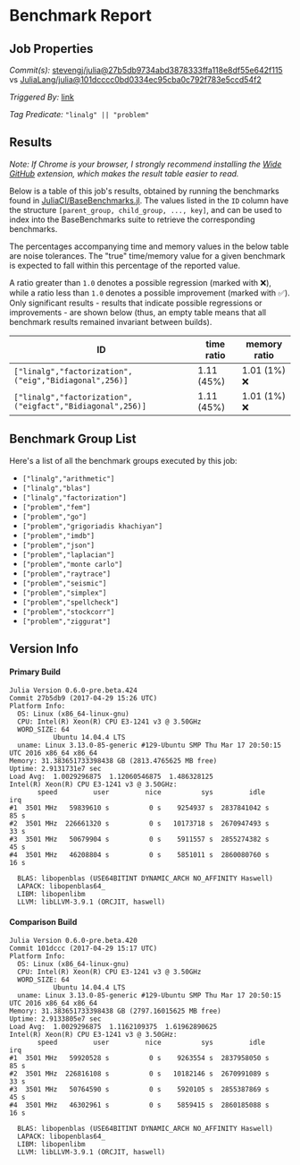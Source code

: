 # Benchmark Report

## Job Properties

*Commit(s):* [stevengj/julia@27b5db9734abd3878333ffa118e8df55e642f115](https://github.com/stevengj/julia/commit/27b5db9734abd3878333ffa118e8df55e642f115) vs [JuliaLang/julia@101dcccc0bd0334ec95cba0c792f783e5ccd54f2](https://github.com/JuliaLang/julia/commit/101dcccc0bd0334ec95cba0c792f783e5ccd54f2)

*Triggered By:* [link](https://github.com/JuliaLang/julia/pull/21598#issuecomment-298179463)

*Tag Predicate:* `"linalg" || "problem"`

## Results

*Note: If Chrome is your browser, I strongly recommend installing the [Wide GitHub](https://chrome.google.com/webstore/detail/wide-github/kaalofacklcidaampbokdplbklpeldpj?hl=en)
extension, which makes the result table easier to read.*

Below is a table of this job's results, obtained by running the benchmarks found in
[JuliaCI/BaseBenchmarks.jl](https://github.com/JuliaCI/BaseBenchmarks.jl). The values
listed in the `ID` column have the structure `[parent_group, child_group, ..., key]`,
and can be used to index into the BaseBenchmarks suite to retrieve the corresponding
benchmarks.

The percentages accompanying time and memory values in the below table are noise tolerances. The "true"
time/memory value for a given benchmark is expected to fall within this percentage of the reported value.

A ratio greater than `1.0` denotes a possible regression (marked with :x:), while a ratio less
than `1.0` denotes a possible improvement (marked with :white_check_mark:). Only significant results - results
that indicate possible regressions or improvements - are shown below (thus, an empty table means that all
benchmark results remained invariant between builds).

| ID | time ratio | memory ratio |
|----|------------|--------------|
| `["linalg","factorization",("eig","Bidiagonal",256)]` | 1.11 (45%)  | 1.01 (1%) :x: |
| `["linalg","factorization",("eigfact","Bidiagonal",256)]` | 1.11 (45%)  | 1.01 (1%) :x: |

## Benchmark Group List

Here's a list of all the benchmark groups executed by this job:

- `["linalg","arithmetic"]`
- `["linalg","blas"]`
- `["linalg","factorization"]`
- `["problem","fem"]`
- `["problem","go"]`
- `["problem","grigoriadis khachiyan"]`
- `["problem","imdb"]`
- `["problem","json"]`
- `["problem","laplacian"]`
- `["problem","monte carlo"]`
- `["problem","raytrace"]`
- `["problem","seismic"]`
- `["problem","simplex"]`
- `["problem","spellcheck"]`
- `["problem","stockcorr"]`
- `["problem","ziggurat"]`

## Version Info

#### Primary Build

```
Julia Version 0.6.0-pre.beta.424
Commit 27b5db9 (2017-04-29 15:26 UTC)
Platform Info:
  OS: Linux (x86_64-linux-gnu)
  CPU: Intel(R) Xeon(R) CPU E3-1241 v3 @ 3.50GHz
  WORD_SIZE: 64
           Ubuntu 14.04.4 LTS
  uname: Linux 3.13.0-85-generic #129-Ubuntu SMP Thu Mar 17 20:50:15 UTC 2016 x86_64 x86_64
Memory: 31.383651733398438 GB (2813.4765625 MB free)
Uptime: 2.9131731e7 sec
Load Avg:  1.0029296875  1.12060546875  1.486328125
Intel(R) Xeon(R) CPU E3-1241 v3 @ 3.50GHz: 
       speed         user         nice          sys         idle          irq
#1  3501 MHz   59839610 s          0 s    9254937 s  2837841042 s         85 s
#2  3501 MHz  226661320 s          0 s   10173718 s  2670947493 s         33 s
#3  3501 MHz   50679904 s          0 s    5911557 s  2855274382 s         45 s
#4  3501 MHz   46208804 s          0 s    5851011 s  2860080760 s         16 s

  BLAS: libopenblas (USE64BITINT DYNAMIC_ARCH NO_AFFINITY Haswell)
  LAPACK: libopenblas64_
  LIBM: libopenlibm
  LLVM: libLLVM-3.9.1 (ORCJIT, haswell)

```

#### Comparison Build

```
Julia Version 0.6.0-pre.beta.420
Commit 101dccc (2017-04-29 15:17 UTC)
Platform Info:
  OS: Linux (x86_64-linux-gnu)
  CPU: Intel(R) Xeon(R) CPU E3-1241 v3 @ 3.50GHz
  WORD_SIZE: 64
           Ubuntu 14.04.4 LTS
  uname: Linux 3.13.0-85-generic #129-Ubuntu SMP Thu Mar 17 20:50:15 UTC 2016 x86_64 x86_64
Memory: 31.383651733398438 GB (2797.16015625 MB free)
Uptime: 2.9133805e7 sec
Load Avg:  1.0029296875  1.1162109375  1.61962890625
Intel(R) Xeon(R) CPU E3-1241 v3 @ 3.50GHz: 
       speed         user         nice          sys         idle          irq
#1  3501 MHz   59920528 s          0 s    9263554 s  2837958050 s         85 s
#2  3501 MHz  226816108 s          0 s   10182146 s  2670991089 s         33 s
#3  3501 MHz   50764590 s          0 s    5920105 s  2855387869 s         45 s
#4  3501 MHz   46302961 s          0 s    5859415 s  2860185088 s         16 s

  BLAS: libopenblas (USE64BITINT DYNAMIC_ARCH NO_AFFINITY Haswell)
  LAPACK: libopenblas64_
  LIBM: libopenlibm
  LLVM: libLLVM-3.9.1 (ORCJIT, haswell)

```
